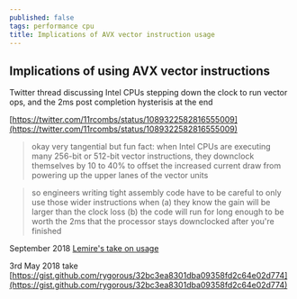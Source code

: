 ```yaml
---
published: false
tags: performance cpu
title: Implications of AVX vector instruction usage
---
```

## Implications of using AVX vector instructions

Twitter thread discussing Intel CPUs stepping down the clock to run vector ops, and the 2ms post completion hysterisis at the end

[https://twitter.com/11rcombs/status/1089322582816555009](https://twitter.com/11rcombs/status/1089322582816555009)

> okay very tangential but fun fact: when Intel CPUs are executing many 256-bit or 512-bit vector instructions, they downclock themselves by 10 to 40% to offset the increased current draw from powering up the upper lanes of the vector units

> so engineers writing tight assembly code have to be careful to only use those wider instructions when
(a) they know the gain will be larger than the clock loss
(b) the code will run for long enough to be worth the 2ms that the processor stays downclocked after you're finished

September 2018
[Lemire's take on usage](https://lemire.me/blog/2018/09/07/avx-512-when-and-how-to-use-these-new-instructions/)

3rd May 2018 take
[https://gist.github.com/rygorous/32bc3ea8301dba09358fd2c64e02d774](https://gist.github.com/rygorous/32bc3ea8301dba09358fd2c64e02d774)
